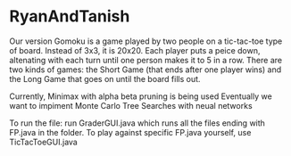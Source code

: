 # RyanAndTanish

Our version Gomoku is a game played by two people on a tic-tac-toe type of board.
Instead of 3x3, it is 20x20. Each player puts a peice down, altenating with each turn until one person makes it to 5 in a row.
There are two kinds of games: the Short Game (that ends after one player wins) and the Long Game that goes on until the board fills out.

Currently, Minimax with alpha beta pruning is being used
Eventually we want to impiment Monte Carlo Tree Searches with neual networks 

To run the file: run GraderGUI.java which runs all the files ending with FP.java in the folder. 
To play against specific FP.java yourself, use TicTacToeGUI.java
